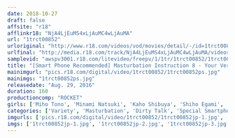 ```yaml
---
date: 2018-10-27
draft: false
affsite: "r18"
afflinkr18: "NjA4LjEuMS4xLjAuMC4wLjAuMA"
url: "1trct00852"
urloriginal: "http://www.r18.com/videos/vod/movies/detail/-/id=1trct00852"
urlfinal: "http://media.r18.com/track/NjA4LjEuMS4xLjAuMC4wLjAuMA/videos/vod/movies/detail/-/id=1trct00852"
samplevid: "awspv3001.r18.com/litevideo/freepv/1/1tr/1trct00852/1trct00852_dmb_w.mp4"
title: "[Smart Phone Recommended] Masturbation Instruction 8 - Your Very Own Perfect Girlfriend Edition"
mainimgurl: "pics.r18.com/digital/video/1trct00852/1trct00852ps.jpg"
mainimgs: "1trct00852ps.jpg"
releasedate: "Aug. 29, 2016"
duration: 160
productioncomp: "ROCKET"
girls: ['Miho Tono', 'Minami Natsuki', 'Kaho Shibuya', 'Shiho Egami', 'Mizuna Wakatsuki', 'Kurumi Kawane']
categories: ['Variety', 'Masturbation', 'Dirty Talk', 'Special Smartphone Vertical Video']
imgurls: ['pics.r18.com/digital/video/1trct00852/1trct00852jp-1.jpg', 'pics.r18.com/digital/video/1trct00852/1trct00852jp-2.jpg', 'pics.r18.com/digital/video/1trct00852/1trct00852jp-3.jpg', 'pics.r18.com/digital/video/1trct00852/1trct00852jp-4.jpg', 'pics.r18.com/digital/video/1trct00852/1trct00852jp-5.jpg', 'pics.r18.com/digital/video/1trct00852/1trct00852jp-6.jpg', 'pics.r18.com/digital/video/1trct00852/1trct00852jp-7.jpg', 'pics.r18.com/digital/video/1trct00852/1trct00852jp-8.jpg', 'pics.r18.com/digital/video/1trct00852/1trct00852jp-9.jpg', 'pics.r18.com/digital/video/1trct00852/1trct00852jp-10.jpg', 'pics.r18.com/digital/video/1trct00852/1trct00852jp-11.jpg', 'pics.r18.com/digital/video/1trct00852/1trct00852jp-12.jpg', 'pics.r18.com/digital/video/1trct00852/1trct00852jp-13.jpg', 'pics.r18.com/digital/video/1trct00852/1trct00852jp-14.jpg', 'pics.r18.com/digital/video/1trct00852/1trct00852jp-15.jpg', 'pics.r18.com/digital/video/1trct00852/1trct00852jp-16.jpg', 'pics.r18.com/digital/video/1trct00852/1trct00852jp-17.jpg', 'pics.r18.com/digital/video/1trct00852/1trct00852jp-18.jpg', 'pics.r18.com/digital/video/1trct00852/1trct00852jp-19.jpg', 'pics.r18.com/digital/video/1trct00852/1trct00852jp-20.jpg']
imgs: ['1trct00852jp-1.jpg', '1trct00852jp-2.jpg', '1trct00852jp-3.jpg', '1trct00852jp-4.jpg', '1trct00852jp-5.jpg', '1trct00852jp-6.jpg', '1trct00852jp-7.jpg', '1trct00852jp-8.jpg', '1trct00852jp-9.jpg', '1trct00852jp-10.jpg', '1trct00852jp-11.jpg', '1trct00852jp-12.jpg', '1trct00852jp-13.jpg', '1trct00852jp-14.jpg', '1trct00852jp-15.jpg', '1trct00852jp-16.jpg', '1trct00852jp-17.jpg', '1trct00852jp-18.jpg', '1trct00852jp-19.jpg', '1trct00852jp-20.jpg']
---
```

